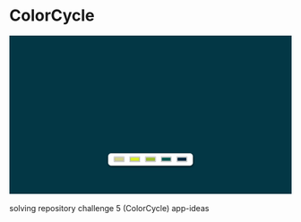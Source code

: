 # ColorCycle

![ColorCycle](./imgs/ColorCycle.png)

solving repository challenge 5 (ColorCycle) app-ideas
